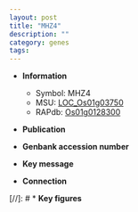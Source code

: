 ```yaml
---
layout: post
title: "MHZ4"
description: ""
category: genes
tags: 
---
```


* **Information**  
    + Symbol: MHZ4  
    + MSU: [LOC_Os01g03750](http://rice.uga.edu/cgi-bin/ORF_infopage.cgi?orf=LOC_Os01g03750)  
    + RAPdb: [Os01g0128300](http://rapdb.dna.affrc.go.jp/viewer/gbrowse_details/irgsp1?name=Os01g0128300)  

* **Publication**  

* **Genbank accession number**  

* **Key message**  

* **Connection**  

[//]: # * **Key figures**  


